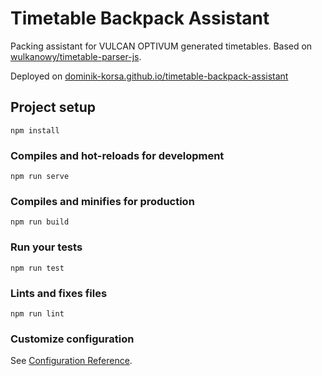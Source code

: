 # Timetable Backpack Assistant

Packing assistant for VULCAN OPTIVUM generated timetables. Based on [wulkanowy/timetable-parser-js](https://github.com/wulkanowy/timetable-parser-js).

Deployed on [dominik-korsa.github.io/timetable-backpack-assistant](https://dominik-korsa.github.io/timetable-backpack-assistant/)

## Project setup
```
npm install
```

### Compiles and hot-reloads for development
```
npm run serve
```

### Compiles and minifies for production
```
npm run build
```

### Run your tests
```
npm run test
```

### Lints and fixes files
```
npm run lint
```

### Customize configuration
See [Configuration Reference](https://cli.vuejs.org/config/).
